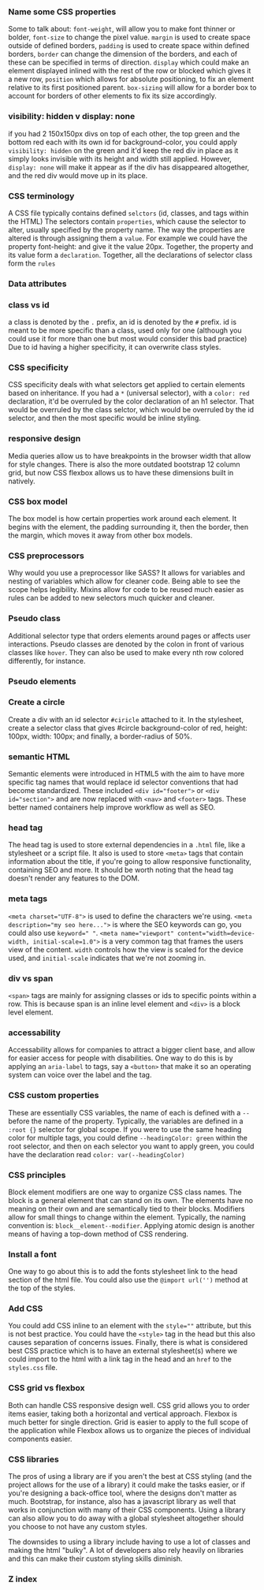### Name some CSS properties

Some to talk about: ```font-weight```, will allow you to make font thinner or bolder, ```font-size``` to change the pixel value. ```margin``` is used to create space outside of defined borders, ```padding``` is used to create space within defined borders, ```border``` can change the dimension of the borders, and each of these can be specified in terms of direction. ```display``` which could make an element displayed inlined with the rest of the row or blocked which gives it a new row, ```position``` which allows for absolute positioning, to fix an element relative to its first positioned parent. ```box-sizing``` will allow for a border box to account for borders of other elements to fix its size accordingly.

### visibility: hidden v display: none

if you had 2 150x150px divs on top of each other, the top green and the bottom red each with its own id for background-color, you could apply ```visibility: hidden``` on the green and it'd keep the red div in place as it simply looks invisible with its height and width still applied. However, ```display: none``` will make it appear as if the div has disappeared altogether, and the red div would move up in its place.

### CSS terminology

A CSS file typically contains defined ```selctors``` (id, classes, and tags within the HTML) The selectors contain ```properties```, which cause the selector to alter, usually specified by the property name. The way the properties are altered is through assigning them a ```value```. For example we could have the property font-height: and give it the value 20px. Together, the property and its value form a ```declaration```. Together, all the declarations of selector class form the ```rules```

### Data attributes

### class vs id

a class is denoted by the ```.``` prefix, an id is denoted by the ```#``` prefix. id is meant to be more specific than a class, used only for one (although you could use it for more than one but most would consider this bad practice) Due to id having a higher specificity, it can overwrite class styles.

### CSS specificity

CSS specificity deals with what selectors get applied to certain elements based on inheritance. If you had a ```*``` (universal selector), with a ```color: red``` declaration, it'd be overruled by the color declaration of an h1 selector. That would be overruled by the class selctor, which would be overruled by the id selector, and then the most specific would be inline styling. 

### responsive design

Media queries allow us to have breakpoints in the browser width that allow for style changes. There is also the more outdated bootstrap 12 column grid, but now CSS flexbox allows us to have these dimensions built in natively.

### CSS box model

The box model is how certain properties work around each element. It begins with the element, the padding surrounding it, then the border, then the margin, which moves it away from other box models.

### CSS preprocessors

Why would you use a preprocessor like SASS? It allows for variables and nesting of variables which allow for cleaner code. Being able to see the scope helps legibility. Mixins allow for code to be reused much easier as rules can be added to new selectors much quicker and cleaner.

### Pseudo class

Additional selector type that orders elements around pages or affects user interactions. Pseudo classes are denoted by the colon in front of various classes like ```hover```. They can also be used to make every nth row colored differently, for instance.

### Pseudo elements

### Create a circle

Create a div with an id selector ```#ciricle``` attached to it. In the stylesheet, create a selector class that gives #circle background-color of red, height: 100px, width: 100px; and finally, a border-radius of 50%.

### semantic HTML

Semantic elements were introduced in HTML5 with the aim to have more specific tag names that would replace id selector conventions that had become standardized. These included ```<div id="footer">``` or ```<div id="section">``` and are now replaced with ```<nav>``` and ```<footer>``` tags. These better named containers help improve workflow as well as SEO.

### head tag

The head tag is used to store external dependencies in a ```.html``` file, like a stylesheet or a script file. It also is used to store ```<meta>``` tags that contain information about the title, if you're going to allow responsive functionality, containing SEO and more. It should be worth noting that the head tag doesn't render any features to the DOM.

### meta tags

```<meta charset="UTF-8">``` is used to define the characters we're using. ```<meta description="my seo here...">``` is where the SEO keywords can go, you could also use ```keyword=" "```. ```<meta name="viewport" content="width=device-width, initial-scale=1.0">``` is a very common tag that frames the users view of the content. ```width``` controls how the view is scaled for the device used, and ```initial-scale``` indicates that we're not zooming in. 

### div vs span

```<span>``` tags are mainly for assigning classes or ids to specific points within a row. This is because span is an inline level element and ```<div>``` is a block level element.

### accessability

Accessability allows for companies to attract a bigger client base, and allow for easier access for people with disabilities. One way to do this is by applying an ```aria-label``` to tags, say a ```<button>``` that make it so an operating system can voice over the label and the tag.

### CSS custom properties

These are essentially CSS variables, the name of each is defined with a ```--``` before the name of the property. Typically, the variables are defined in a ```:root {}``` selector for global scope. If you were to use the same heading color for multiple tags, you could define ```--headingColor: green``` within the root selector, and then on each selector you want to apply green, you could have the declaration read ```color: var(--headingColor)```

### CSS principles

Block element modifiers are one way to organize CSS class names. The block is a general element that can stand on its own. The elements have no meaning on their own and are semantically tied to their blocks. Modifiers allow for small things to change within the element. Typically, the naming convention is: ```block__element--modifier```.
Applying atomic design is another means of having a top-down method of CSS rendering.

### Install a font

One way to go about this is to add the fonts stylesheet link to the head section of the html file. You could also use the ```@import url('')``` method at the top of the styles.

### Add CSS

You could add CSS inline to an element with the ```style=""``` attribute, but this is not best practice. You could have the ```<style>``` tag in the head but this also causes separation of concerns issues. Finally, there is what is considered best CSS practice which is to have an external stylesheet(s) where we could import to the html with a link tag in the head and an ```href``` to the ```styles.css``` file.

### CSS grid vs flexbox

Both can handle CSS responsive design well. CSS grid allows you to order items easier, taking both a horizontal and vertical approach. Flexbox is much better for single direction. Grid is easier to apply to the full scope of the application while Flexbox allows us to organize the pieces of individual components easier. 

### CSS libraries

The pros of using a library are if you aren't the best at CSS styling (and the project allows for the use of a library) it could make the tasks easier, or if you're designing a back-office tool, where the designs don't matter as much. Bootstrap, for instance, also has a javascript library as well that works in conjunction with many of their CSS components. Using a library can also allow you to do away with a global stylesheet altogether should you choose to not have any custom styles. 

The downsides to using a library include having to use a lot of classes and making the html "bulky". A lot of developers also rely heavily on libraries and this can make their custom styling skills diminish.

### Z index